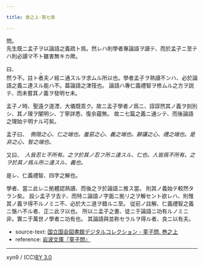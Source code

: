 ```yaml
---

title: 巻之上-第七章

---
```



問。  
先生既ニ孟子ヲ以論語之義疏ト爲。然レハ則學者專論語ヲ讀テ、而於孟子ニ至テハ則必讀マ不ト雖害無キカ歟。

曰、  
然ラ不。註ト<ruby><rb>者</rb><rp>(</rp><rt>ハ</rt><rp>)</rp></ruby>夫ノ經ニ通スルヲ求ムル所以也。學者孟子ヲ熟讀不ンハ、必於論語之義ニ達スル能ハ不。葢論語之津筏也。
論語ハ專仁義禮智ヲ修ムル之方ヲ説テ、而未嘗其ノ義ヲ發明セ未。

孟子ノ時、聖遠ク道湮、大儀既乖ク。故ニ孟子學者ノ爲ニ、諄諄然其ノ義ヲ剖別シ、其ノ理ヲ闡明シ、丁寧詳悉、復余蘊無。
故ニ七篇之義ニ通シテ、而後論語之理始テ明ナル可矣。

孟子曰、　<cite>惻隠之心、仁之端也。羞惡之心、義之端也。辭讓之心、禮之端也。是非之心、智之端也。</cite>

又曰、　<cite>人皆忍ヒ不所有。之ヲ於其ノ忍フ所ニ達スル、仁也。人皆爲不所有。之ヲ於其ノ爲ル所ニ達スル、義也。</cite>

是レ、仁義禮智、四字之解也。

學者、當ニ此レニ拠體認熟讀、而後之ヲ於論語ニ推ス當。
則其ノ義始テ較然タラン矣。
設シ孟子ヲ去テ、而特ニ論語ノ字面ニ拠リ之ヲ解セント欲レハ、則惟其ノ義ヲ得不ルノミニ不、必於大ニ道ヲ錯ルニ至。
従前ノ註解、仁義禮智之義ニ愜ハ不ル者、正ニ此ヲ以也。
所以ニ孟子之書、徒ニ于論語ニ功有ルノミニ非。實ニ于萬世ノ學者ニ功有也。
其論語與並称セラルヲ得ル者、良ニ以有夫。





* source-text: [国立国会図書館デジタルコレクション - 童子問. 巻之上](http://dl.ndl.go.jp/info:ndljp/pid/757852/10)
* reference: [岩波文庫『童子問』](http://iss.ndl.go.jp/books/R100000002-I000001238419-00)

---
xyn9 / (CC)[BY 3.0](https://creativecommons.org/licenses/by/3.0/deed)
